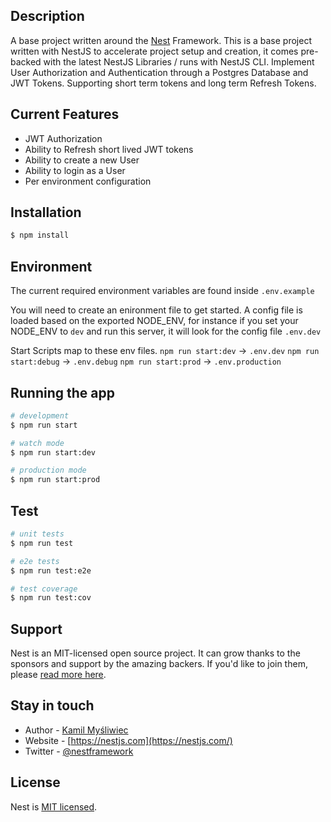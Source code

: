 ## Description

A base project written around the [Nest](https://github.com/nestjs/nest) Framework.
This is a base project written with NestJS to accelerate project setup and creation, it comes pre-backed with the latest NestJS Libraries / runs with NestJS CLI. Implement User Authorization and Authentication through a Postgres Database and JWT Tokens. Supporting short term tokens and long term Refresh Tokens.

## Current Features

- JWT Authorization
- Ability to Refresh short lived JWT tokens
- Ability to create a new User
- Ability to login as a User
- Per environment configuration

## Installation

```bash
$ npm install
```

## Environment

The current required environment variables are found inside `.env.example`

You will need to create an enironment file to get started.
A config file is loaded based on the exported NODE_ENV, for instance
if you set your NODE_ENV to `dev` and run this server,
it will look for the config file `.env.dev`

Start Scripts map to these env files.
`npm run start:dev` -> `.env.dev`
`npm run start:debug` -> `.env.debug`
`npm run start:prod` -> `.env.production`

## Running the app

```bash
# development
$ npm run start

# watch mode
$ npm run start:dev

# production mode
$ npm run start:prod
```

## Test

```bash
# unit tests
$ npm run test

# e2e tests
$ npm run test:e2e

# test coverage
$ npm run test:cov
```

## Support

Nest is an MIT-licensed open source project. It can grow thanks to the sponsors and support by the amazing backers. If you'd like to join them, please [read more here](https://docs.nestjs.com/support).

## Stay in touch

- Author - [Kamil Myśliwiec](https://kamilmysliwiec.com)
- Website - [https://nestjs.com](https://nestjs.com/)
- Twitter - [@nestframework](https://twitter.com/nestframework)

## License

Nest is [MIT licensed](LICENSE).
